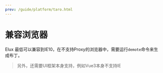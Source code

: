 ```yaml
---
prev: /guide/platform/taro.html
---
```


# 兼容浏览器

Elux 最低可以兼容到IE10，在不支持Proxy的浏览器中，需要运行`demote`命令来生成布丁。

> 另外，还需要UI框架本身支持，例如Vue3本身不支持IE
